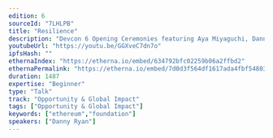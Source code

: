 ```yaml
---
edition: 6
sourceId: "7LHLPB"
title: "Resilience"
description: "Devcon 6 Opening Ceremonies featuring Aya Miyaguchi, Danny Ryan, Tim Beiko, Carl Beekhuizen, Jonathan Mann, & Skylar Weaver."
youtubeUrl: "https://youtu.be/GGXveC7dn7o"
ipfsHash: ""
ethernaIndex: "https://etherna.io/embed/634792bfc02259b06a2ffbd2"
ethernaPermalink: "https://etherna.io/embed/7d0d3f564df1617ada4fbf54803673bc6be05401547d12364bf1785e8f122e69"
duration: 1487
expertise: "Beginner"
type: "Talk"
track: "Opportunity & Global Impact"
tags: ["Opportunity & Global Impact"]
keywords: ["ethereum","foundation"]
speakers: ["Danny Ryan"]
---
```


